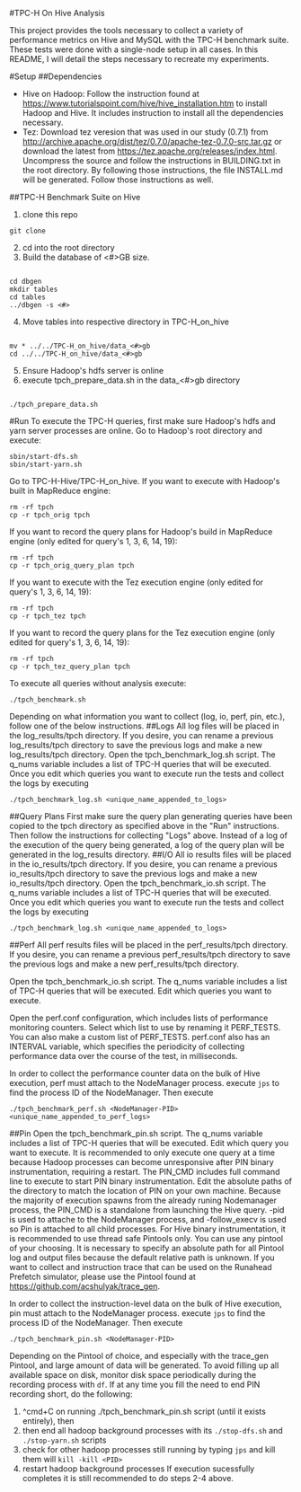 #TPC-H On Hive Analysis

This project provides the tools necessary to collect a variety of performance metrics on Hive and MySQL with the TPC-H benchmark suite. These tests were done with a single-node setup in all cases. In this README, I will detail the steps necessary to recreate my experiments.

#Setup
##Dependencies
- Hive on Hadoop: Follow the instruction found at https://www.tutorialspoint.com/hive/hive_installation.htm to install Hadoop and Hive. It includes instruction to install all the dependencies necessary.
- Tez: Download tez veresion that was used in our study (0.7.1) from http://archive.apache.org/dist/tez/0.7.0/apache-tez-0.7.0-src.tar.gz or download the latest from https://tez.apache.org/releases/index.html. Uncompress the source and follow the instructions in BUILDING.txt in the root directory. By following those instructions, the file INSTALL.md will be generated. Follow those instructions as well.

##TPC-H Benchmark Suite on Hive
1. clone this repo

  ```
  git clone 
  ```
2. cd into the root directory
3. Build the database of <#>GB size.
  ```
  
  cd dbgen
  mkdir tables
  cd tables
  ../dbgen -s <#>
  ```
4. Move tables into respective directory in TPC-H_on_hive
  ```
  
  mv * ../../TPC-H_on_hive/data_<#>gb
  cd ../../TPC-H_on_hive/data_<#>gb
  ```
5. Ensure Hadoop's hdfs server is online
6. execute tpch_prepare_data.sh in the data\_<#>gb directory
  ```
  
  ./tpch_prepare_data.sh
  ```

#Run
To execute the TPC-H queries, first make sure Hadoop's hdfs and yarn server processes are online. Go to Hadoop's root directory and execute:
```
sbin/start-dfs.sh
sbin/start-yarn.sh
```
Go to TPC-H-Hive/TPC-H_on_hive.
If you want to execute with Hadoop's built in MapReduce engine:
```
rm -rf tpch
cp -r tpch_orig tpch
```
If you want to record the query plans for Hadoop's build in MapReduce engine (only edited for query's 1, 3, 6, 14, 19):
```
rm -rf tpch
cp -r tpch_orig_query_plan tpch
```
If you want to execute with the Tez execution engine (only edited for query's 1, 3, 6, 14, 19):
```
rm -rf tpch
cp -r tpch_tez tpch
```
If you want to record the query plans for the Tez execution engine (only edited for query's 1, 3, 6, 14, 19):
```
rm -rf tpch
cp -r tpch_tez_query_plan tpch
```
To execute all queries without analysis execute:
```
./tpch_benchmark.sh
```

Depending on what information you want to collect (log, io, perf, pin, etc.), follow one of the below instructions.
##Logs
All log files will be placed in the log_results/tpch directory. If you desire, you can rename a previous log_results/tpch directory to save the previous logs and make a new log_results/tpch directory. Open the tpch_benchmark_log.sh script. The q_nums variable includes a list of TPC-H queries that will be executed. Once you edit which queries you want to execute run the tests and collect the logs by executing
```
./tpch_benchmark_log.sh <unique_name_appended_to_logs>
```
##Query Plans
First make sure the query plan generating queries have been copied to the tpch directory as specified above in the "Run" instructions. Then follow the instructions for collecting "Logs" above. Instead of a log of the execution of the query being generated, a log of the query plan will be generated in the log_results directory.
##I/O
All io results files will be placed in the io_results/tpch directory. If you desire, you can rename a previous io_results/tpch directory to save the previous logs and make a new io_results/tpch directory. Open the tpch_benchmark_io.sh script. The q_nums variable includes a list of TPC-H queries that will be executed. Once you edit which queries you want to execute run the tests and collect the logs by executing
```
./tpch_benchmark_log.sh <unique_name_appended_to_logs>
```
##Perf
All perf results files will be placed in the perf_results/tpch directory. If you desire, you can rename a previous perf_results/tpch directory to save the previous logs and make a new perf_results/tpch directory.

Open the tpch_benchmark_io.sh script. The q_nums variable includes a list of TPC-H queries that will be executed. Edit which queries you want to execute.

Open the perf.conf configuration, which includes lists of performance monitoring counters. Select which list to use by renaming it PERF_TESTS. You can also make a custom list of PERF_TESTS. perf.conf also has an INTERVAL variable, which specifies the periodicity of collecting performance data over the course of the test, in milliseconds.

In order to collect the performance counter data on the bulk of Hive execution, perf must attach to the NodeManager process. execute ```jps``` to find the process ID of the NodeManager. Then execute
```
./tpch_benchmark_perf.sh <NodeManager-PID> <unique_name_appended_to_perf_logs>
```
##Pin
Open the tpch_benchmark_pin.sh script. The q_nums variable includes a list of TPC-H queries that will be executed. Edit which query you want to execute. It is recommended to only execute one query at a time because Hadoop processes can become unresponsive after PIN binary instrumentation, requiring a restart. The PIN_CMD includes full command line to execute to start PIN binary instrumentation. Edit the absolute paths of the directory to match the location of PIN on your own machine. Because the majority of execution spawns from the already runing Nodemanager process, the PIN_CMD is a standalone from launching the Hive query. -pid is used to attache to the NodeManager process, and -follow_execv is used so Pin is attached to all child processes. For Hive binary instrumentation, it is recommended to use thread safe Pintools only. You can use any pintool of your choosing. It is necessary to specify an absolute path for all Pintool log and output files because the default relative path is unknown. If you want to collect and instruction trace that can be used on the Runahead Prefetch simulator, please use the Pintool found at https://github.com/acshulyak/trace_gen.

In order to collect the instruction-level data on the bulk of Hive execution, pin must attach to the NodeManager process. execute ```jps``` to find the process ID of the NodeManager. Then execute
```
./tpch_benchmark_pin.sh <NodeManager-PID>
```
Depending on the Pintool of choice, and especially with the trace_gen Pintool, and large amount of data will be generated. To avoid filling up all available space on disk, monitor disk space periodically during the recording process with ```df```. If at any time you fill the need to end PIN recording short, do the following:

1. ^cmd\+C on running ./tpch_benchmark_pin.sh script (until it exists entirely), then
2. then end all hadoop background processes with its ```./stop-dfs.sh``` and ```./stop-yarn.sh``` scripts
3. check for other hadoop processes still running by typing ```jps``` and kill them will ```kill -kill <PID>```
4. restart hadoop background processes
If execution sucessfully completes it is still recommended to do steps 2-4 above.
